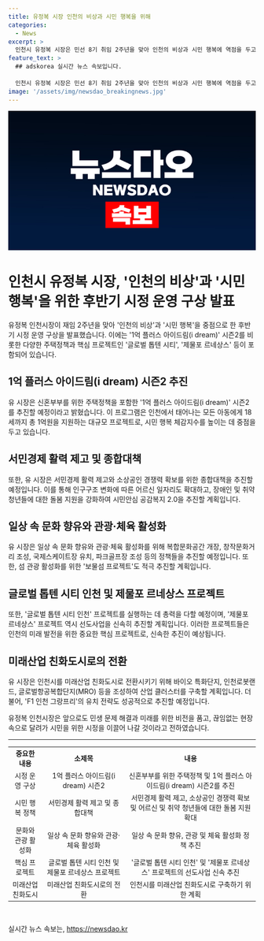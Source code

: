 ```yaml
---
title: 유정복 시장 인천의 비상과 시민 행복을 위해
categories:
  - News
excerpt: >
  인천시 유정복 시장은 민선 8기 취임 2주년을 맞아 인천의 비상과 시민 행복에 역점을 두고 시정 운영 구상을 발표했다. 이를 위해 1억 플러스 i dream 시즌2를 추진하고, 주택정책 등을 마련할 예정이다. 또한, 서민경제 활력 제고, 어르신 및 청년들을 위한 지원, 문화 및 관광 활성화 등 다양한 정책을 내놓을 계획이다. 유 시장은 핵심 프로젝트의 성과를 추진하고, 글로벌 톱텐 시티 인천 프로젝트를 실행하기 위해 총력을 기울일 예정이며, 동시에 지역 거점별 산업 클러스터를 조성해 인천을 미래산업 친화도시로 구축할 계획이다.
feature_text: >
  ## adskorea 실시간 뉴스 속보입니다.

  인천시 유정복 시장은 민선 8기 취임 2주년을 맞아 인천의 비상과 시민 행복에 역점을 두고 시정 운영 구상을 발표했다. 이를 위해 1억 플러스 i dream 시즌2를 추진하고, 주택정책 등을 마련할 예정이다. 또한, 서민경제 활력 제고, 어르신 및 청년들을 위한 지원, 문화 및 관광 활성화 등 다양한 정책을 내놓을 계획이다. 유 시장은 핵심 프로젝트의 성과를 추진하고, 글로벌 톱텐 시티 인천 프로젝트를 실행하기 위해 총력을 기울일 예정이며, 동시에 지역 거점별 산업 클러스터를 조성해 인천을 미래산업 친화도시로 구축할 계획이다.
image: '/assets/img/newsdao_breakingnews.jpg'
---
```


<p><img src="/assets/img/newsdao_breakingnews.jpg" alt="adskorea 속보" /></p>

<h1>인천시 유정복 시장, '인천의 비상'과 '시민 행복'을 위한 후반기 시정 운영 구상 발표</h1>

<p data-ke-size="size16">유정복 인천시장이 재임 2주년을 맞아 '인천의 비상'과 '시민 행복'을 중점으로 한 후반기 시정 운영 구상을 발표했습니다. 이에는 '1억 플러스 아이드림(i dream)' 시즌2를 비롯한 다양한 주택정책과 핵심 프로젝트인 '글로벌 톱텐 시티', '제물포 르네상스' 등이 포함되어 있습니다.</p>

<h2 data-ke-size="size26">1억 플러스 아이드림(i dream) 시즌2 추진</h2>

<p data-ke-size="size16">유 시장은 신혼부부를 위한 주택정책을 포함한 '1억 플러스 아이드림(i dream)' 시즌2를 추진할 예정이라고 밝혔습니다. 이 프로그램은 인천에서 태어나는 모든 아동에게 18세까지 총 1억원을 지원하는 대규모 프로젝트로, 시민 행복 체감지수를 높이는 데 중점을 두고 있습니다.</p>

<h2 data-ke-size="size26">서민경제 활력 제고 및 종합대책</h2>

<p data-ke-size="size16">또한, 유 시장은 서민경제 활력 제고와 소상공인 경쟁력 확보를 위한 종합대책을 추진할 예정입니다. 이를 통해 인구구조 변화에 따른 어르신 일자리도 확대하고, 장애인 및 취약 청년들에 대한 돌봄 지원을 강화하여 시민안심 공감복지 2.0을 추진할 계획입니다.</p>

<h2 data-ke-size="size26">일상 속 문화 향유와 관광·체육 활성화</h2>

<p data-ke-size="size16">유 시장은 일상 속 문화 향유와 관광·체육 활성화를 위해 복합문화공간 개장, 창작문화거리 조성, 국제스케이트장 유치, 파크골프장 조성 등의 정책들을 추진할 예정입니다. 또한, 섬 관광 활성화를 위한 '보물섬 프로젝트'도 적극 추진할 계획입니다.</p>

<h2 data-ke-size="size26">글로벌 톱텐 시티 인천 및 제물포 르네상스 프로젝트</h2>

<p data-ke-size="size16">또한, '글로벌 톱텐 시티 인천' 프로젝트를 실행하는 데 총력을 다할 예정이며, '제물포 르네상스' 프로젝트 역시 선도사업을 신속히 추진할 계획입니다. 이러한 프로젝트들은 인천의 미래 발전을 위한 중요한 핵심 프로젝트로, 신속한 추진이 예상됩니다.</p>

<h2 data-ke-size="size26">미래산업 친화도시로의 전환</h2>

<p data-ke-size="size16">유 시장은 인천시를 미래산업 친화도시로 전환시키기 위해 바이오 특화단지, 인천로봇랜드, 글로벌항공복합단지(MRO) 등을 조성하여 산업 클러스터를 구축할 계획입니다. 더불어, 'F1 인천 그랑프리'의 유치 전략도 성공적으로 추진할 예정입니다.</p>

<p data-ke-size="size16">유정복 인천시장은 앞으로도 민생 문제 해결과 미래를 위한 비전을 품고, 끊임없는 현장 속으로 달려가 시민을 위한 시정을 이끌어 나갈 것이라고 전하였습니다.</p>

<hr>

<table>
<tbody>
<tr>
<td style="text-align: center; height: 17px;"><b>중요한 내용</b></td>
<td style="text-align: center; height: 17px;"><b>소제목</b></td>
<td style="text-align: center; height: 17px;"><b>내용</b></td>
</tr>
<tr>
<td style="text-align: center; height: 17px;">시정 운영 구상</td>
<td style="text-align: center; height: 17px;">1억 플러스 아이드림(i dream) 시즌2</td>
<td style="text-align: center; height: 17px;">신혼부부를 위한 주택정책 및 1억 플러스 아이드림(i dream) 시즌2를 추진</td>
</tr>
<tr>
<td style="text-align: center; height: 17px;">시민 행복 정책</td>
<td style="text-align: center; height: 17px;">서민경제 활력 제고 및 종합대책</td>
<td style="text-align: center; height: 17px;">서민경제 활력 제고, 소상공인 경쟁력 확보 및 어르신 및 취약 청년들에 대한 돌봄 지원 확대</td>
</tr>
<tr>
<td style="text-align: center; height: 17px;">문화와 관광 활성화</td>
<td style="text-align: center; height: 17px;">일상 속 문화 향유와 관광·체육 활성화</td>
<td style="text-align: center; height: 17px;">일상 속 문화 향유, 관광 및 체육 활성화 정책 추진</td>
</tr>
<tr>
<td style="text-align: center; height: 17px;">핵심 프로젝트</td>
<td style="text-align: center; height: 17px;">글로벌 톱텐 시티 인천 및 제물포 르네상스 프로젝트</td>
<td style="text-align: center; height: 17px;">'글로벌 톱텐 시티 인천' 및 '제물포 르네상스' 프로젝트의 선도사업 신속 추진</td>
</tr>
<tr>
<td style="text-align: center; height: 17px;">미래산업 친화도시</td>
<td style="text-align: center; height: 17px;">미래산업 친화도시로의 전환</td>
<td style="text-align: center; height: 17px;">인천시를 미래산업 친화도시로 구축하기 위한 계획</td>
</tr>
</tbody>
</table>

<p data-ke-size="size16">&nbsp;</p>
실시간 뉴스 속보는, <a href="https://newsdao.kr" rel="dofollow">https://newsdao.kr</a>


